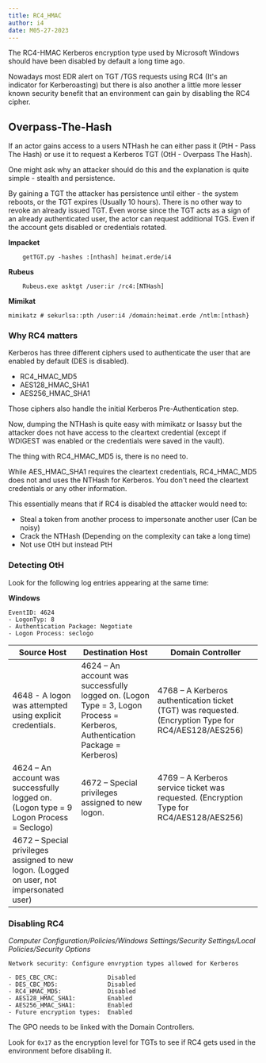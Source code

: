 ```yaml
---
title: RC4_HMAC
author: i4
date: M05-27-2023
---
```


The RC4-HMAC Kerberos encryption type used by Microsoft Windows should have been disabled by default a long time ago.

Nowadays most EDR alert on TGT /TGS requests using RC4 (It's an indicator for Kerberoasting) but there is also another a little more lesser known security benefit that an environment can
gain by disabling the RC4 cipher.

## Overpass-The-Hash

If an actor gains access to a users NTHash he can either pass it (PtH - Pass The Hash) or use it to request a Kerberos TGT (OtH - Overpass The Hash).

One might ask why an attacker should do this and the explanation is quite simple - stealth and persistence.

By gaining a TGT the attacker has persistence until either - the system reboots, or the TGT expires (Usually 10 hours).
There is no other way to revoke an already issued TGT. Even worse since the TGT acts as a sign of an already authenticated user, the actor can request additional TGS. Even if the account
gets disabled or credentials rotated.

**Impacket**

```
    getTGT.py -hashes :[nthash] heimat.erde/i4
```

**Rubeus**

```
    Rubeus.exe asktgt /user:ir /rc4:[NTHash]
```

**Mimikat**

```
mimikatz # sekurlsa::pth /user:i4 /domain:heimat.erde /ntlm:[nthash}
```

### Why RC4 matters

Kerberos has three different ciphers used to authenticate the user that are enabled by default (DES is disabled).

- RC4\_HMAC\_MD5
- AES128\_HMAC\_SHA1
- AES256\_HMAC\_SHA1

Those ciphers also handle the initial Kerberos Pre-Authentication step. 

Now, dumping the NTHash is quite easy with mimikatz or lsassy but the attacker does not have access to the cleartext credential (except if WDIGEST was enabled or the credentials were saved in the vault).

The thing with RC4\_HMAC\_MD5 is, there is no need to.

While AES\_HMAC\_SHA1 requires the cleartext credentials, RC4\_HMAC\_MD5 does not and uses the NTHash for Kerberos. You don't need the cleartext credentials or any other information. 

This essentially means that if RC4 is disabled the attacker would need to:
- Steal a token from another process to impersonate another user (Can be noisy)
- Crack the NTHash (Depending on the complexity can take a long time)
- Not use OtH but instead PtH


### Detecting OtH

Look for the following log entries appearing at the same time:

**Windows**
```
EventID: 4624
- LogonTyp: 8
- Authentication Package: Negotiate
- Logon Process: seclogo
```
| Source Host | Destination Host | Domain Controller |
|--|--|--|
| 4648 - A logon was attempted using explicit credentials. | 4624 – An account was successfully logged on. (Logon Type = 3, Logon Process = Kerberos, Authentication Package = Kerberos) | 4768 – A Kerberos authentication ticket (TGT) was requested. (Encryption Type for RC4/AES128/AES256) |
| 4624 – An account was successfully logged on. (Logon type = 9 Logon Process = Seclogo) | 4672 – Special privileges assigned to new logon.	 | 4769 – A Kerberos service ticket was requested. (Encryption Type for RC4/AES128/AES256) |
| 4672 – Special privileges assigned to new logon. (Logged on user, not impersonated user)	|||

### Disabling RC4

_Computer Configuration/Policies/Windows Settings/Security Settings/Local Policies/Security Options_
```
Network security: Configure envryption types allowed for Kerberos

- DES_CBC_CRC:              Disabled
- DES_CBC_MD5:              Disabled
- RC4_HMAC_MD5:             Disabled
- AES128_HMAC_SHA1:         Enabled
- AES256_HMAC_SHA1:         Enabled
- Future encryption types:  Enabled
```

The GPO needs to be linked with the Domain Controllers.

Look for `0x17` as the encryption level for TGTs to see if RC4 gets used in the environment before disabling it.
